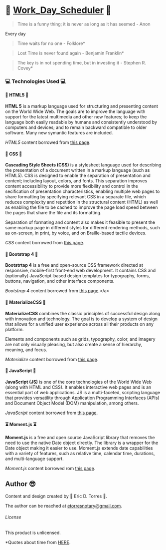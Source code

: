 # :calendar: [Work_Day_Scheduler](https://etorres-revature.github.io/Work_Day_Scheduler/) :calendar:

> Time is a funny thing; it is never as long as it has seemed - Anon

Every day 

> Time waits for no one - Folklore*

> Lost Time is never found again - Benjamin Franklin*

> The key is in not spending time, but in investing it - Stephen R. Covey*


### :computer: Technologies Used :computer:

#### :memo: HTML5 :memo:

**HTML 5** is a markup language used for structuring and presenting content on the World Wide Web.  The goals are to improve the language with support for the latest multimedia and other new features; to keep the language both easily readable by humans and consistently understood by computers and devices; and to remain backward compatible to older software.  Many new symantic features are included.

*HTML5* content borrowed from <a target="_blank" rel="noopener noreferrer">[this page](https://en.wikipedia.org/wiki/HTML5).</a>

#### :art: CSS :art:

**Cascading Style Sheets (CSS)** is a stylesheet language used for describing the presentation of a document written in a markup language (such as HTML5).  CSS is designed to enable the separation of presentation and content; including layout, colors, and fonts.  This separation improves content accessibility to provide more flexibility and control in the secification of presentation characteristics, enabling multiple web pages to share formatting by specifying relevant CSS in a separate file, which reduces complexity and repetition in the structural content (HTML) as well as enabling the file to be cached to improve the page load speed between the pages that share the file and its formatting.

Separation of formating and content also makes it feasible to present the same markup page in different styles for different rendering methods, such as on-screen, in print, by voice, and on Braille-based tactile devices. 

*CSS* content borrowed from <a target="_blank" rel="noopener noreferrer">[this page](https://en.wikipedia.org/wiki/Cascading_Style_Sheets).</a>

#### :shoe: Bootstrap 4 :shoe:

**Bootstrtap 4** is a free and open-source CSS framework directed at responsive, mobile-first front-end web development.  It contains CSS and (optionally) JavaScript-based design templates for typography, forms, buttons, navigation, and other interface components.  

*Bootstrap 4* content borrowed from <a target="_blank" rel="noopener noreferrer">[this page](https://en.wikipedia.org/wiki/Bootstrap_(front-end_framework)).</a>

#### :page_with_curl: MaterializeCSS :page_with_curl:

**MaterializeCSS** combines the classic principles of successful design along with innovation and technology. The goal is to develop a system of design that allows for a unified user experience across all their products on any platform.

Elements and components such as grids, typography, color, and imagery are not only visually pleasing, but also create a sense of hierarchy, meaning, and focus. 

*Materialize* content borrowed from <a target="_blank" rel="noopener noreferrer">[this page](https://materializecss.com/about.html).</a>

#### :sparkler: JavaScript :sparkler:

**JavaScript (JS)** is one of the core technologies of the World Wide Web (along with HTML and CSS). It enables interactive web pages and is an essential part of web applications.  JS is a multi-faceted, scripting language that provides versatility through Application Programming Interfaces (APIs) and Document Object Model (DOM) manipulation, among others.

*JavaScript* content borrowed from <a target="_blank" rel="noopener noreferrer">[this page](https://en.wikipedia.org/wiki/JavaScript).</a>

#### :hourglass: Moment.js :hourglass:

**Moment.js** is a free and open source JavaScript library that removes the need to use the native Date object directly.  The library is a wrapper for the Date object making it easier to use.  Moment.js extends date capabilities with a variety of features, such as relative time, calendar time, durations, and multi-language support.  

*Moment.js* content borrowed rom <a target="_blank" rel="noopener noreferrer">[this page](https://www.webfx.com/blog/web-design/javascript-dates-moment-js/).

## Author :sunglasses:

Content and design created by :green_heart: Eric D. Torres :green_heart:.  

The author can be reached at etorresnotary@gmail.com. 

###### License

This product is unlicensed.

*Quotes about time from [HERE](https://www.actitime.com/time-management/best-time-quotes/).